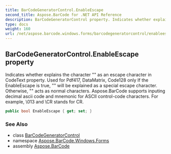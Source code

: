```yaml
---
title: BarCodeGeneratorControl.EnableEscape
second_title: Aspose.BarCode for .NET API Reference
description: BarCodeGeneratorControl property. Indicates whether explains the character  as an escape character in CodeText property. Used for Pdf417 DataMatrix Code128 only If the EnableEscape is true  will be explained as a special escape character. Otherwise  acts as normal characters. Aspose.BarCode supports inputing decimal ascii code and mnemonic for ASCII controlcode characters. For example 013 and CR stands for CR
type: docs
weight: 160
url: /net/aspose.barcode.windows.forms/barcodegeneratorcontrol/enableescape/
---
```

## BarCodeGeneratorControl.EnableEscape property

Indicates whether explains the character "\" as an escape character in CodeText property. Used for Pdf417, DataMatrix, Code128 only If the EnableEscape is true, "\" will be explained as a special escape character. Otherwise, "\" acts as normal characters. Aspose.BarCode supports inputing decimal ascii code and mnemonic for ASCII control-code characters. For example, \013 and \\CR stands for CR.

```csharp
public bool EnableEscape { get; set; }
```

### See Also

* class [BarCodeGeneratorControl](../)
* namespace [Aspose.BarCode.Windows.Forms](../../../aspose.barcode.windows.forms/)
* assembly [Aspose.BarCode](../../../)


